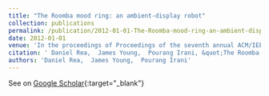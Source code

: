 ```yaml
---
title: "The Roomba mood ring: an ambient-display robot"
collection: publications
permalink: /publication/2012-01-01-The-Roomba-mood-ring-an-ambient-display-robot
date: 2012-01-01
venue: 'In the proceedings of Proceedings of the seventh annual ACM/IEEE international conference on Human-Robot Interaction'
citation: ' Daniel Rea,  James Young,  Pourang Irani, &quot;The Roomba mood ring: an ambient-display robot.&quot; In the proceedings of Proceedings of the seventh annual ACM/IEEE international conference on Human-Robot Interaction, 2012.'
authors: 'Daniel Rea,  James Young,  Pourang Irani'
---
```

See on [Google Scholar](https://scholar.google.com/scholar?q=The+Roomba+mood+ring:+an+ambient+display+robot){:target="_blank"}
